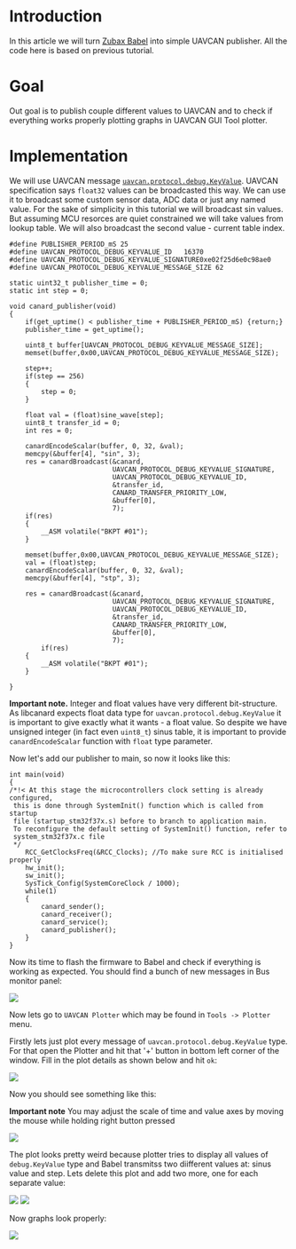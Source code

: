 # Introduction #
In this article we will turn [Zubax Babel](https://zubax.com/products/babel) into simple UAVCAN publisher. 
All the code here is based on previous tutorial. 

# Goal #
Out goal is to publish couple different values to UAVCAN and to check if everything works properly plotting graphs in UAVCAN GUI Tool plotter. 

# Implementation #
We will use UAVCAN message [`uavcan.protocol.debug.KeyValue`](http://uavcan.org/Specification/7._List_of_standard_data_types/#keyvalue). UAVCAN specification says `float32` values can be broadcasted this way. We can use it to broadcast some custom sensor data, ADC data or just any named value. For the sake of simplicity in this tutorial we will broadcast sin values. But assuming MCU resorces are quiet constrained we will take values from lookup table. We will also broadcast the second value - current table index. 

    #define PUBLISHER_PERIOD_mS 25
    #define UAVCAN_PROTOCOL_DEBUG_KEYVALUE_ID   16370   
    #define UAVCAN_PROTOCOL_DEBUG_KEYVALUE_SIGNATURE0xe02f25d6e0c98ae0 
    #define UAVCAN_PROTOCOL_DEBUG_KEYVALUE_MESSAGE_SIZE 62   

    static uint32_t publisher_time = 0;
    static int step = 0;

    void canard_publisher(void)
    {  
        if(get_uptime() < publisher_time + PUBLISHER_PERIOD_mS) {return;} 
        publisher_time = get_uptime();
      
        uint8_t buffer[UAVCAN_PROTOCOL_DEBUG_KEYVALUE_MESSAGE_SIZE];
        memset(buffer,0x00,UAVCAN_PROTOCOL_DEBUG_KEYVALUE_MESSAGE_SIZE);
        
        step++;
        if(step == 256) 
        {
            step = 0;
        }
        
        float val = (float)sine_wave[step];
        uint8_t transfer_id = 0;
        int res = 0;
      
        canardEncodeScalar(buffer, 0, 32, &val);
        memcpy(&buffer[4], "sin", 3);
        res = canardBroadcast(&canard, 
                              UAVCAN_PROTOCOL_DEBUG_KEYVALUE_SIGNATURE,
                              UAVCAN_PROTOCOL_DEBUG_KEYVALUE_ID,
                              &transfer_id,
                              CANARD_TRANSFER_PRIORITY_LOW,
                              &buffer[0], 
                              7);
        if(res)
        {
            __ASM volatile("BKPT #01"); 
        }
      
        memset(buffer,0x00,UAVCAN_PROTOCOL_DEBUG_KEYVALUE_MESSAGE_SIZE);
        val = (float)step;
        canardEncodeScalar(buffer, 0, 32, &val);
        memcpy(&buffer[4], "stp", 3);
      
        res = canardBroadcast(&canard, 
                              UAVCAN_PROTOCOL_DEBUG_KEYVALUE_SIGNATURE,
                              UAVCAN_PROTOCOL_DEBUG_KEYVALUE_ID,
                              &transfer_id,
                              CANARD_TRANSFER_PRIORITY_LOW,
                              &buffer[0], 
                              7);
            if(res)
        {
            __ASM volatile("BKPT #01"); 
        }
   
    }

**Important note.** Integer and float values have very different bit-structure. As libcanard expects float data type for `uavcan.protocol.debug.KeyValue` it is important to give exactly what it wants - a float value. So despite we have unsigned integer (in fact even `uint8_t`) sinus table, it is important to provide `canardEncodeScalar` function with `float` type parameter. 

Now let's add our publisher to main, so now it looks like this: 

    int main(void)
    {
    /*!< At this stage the microcontrollers clock setting is already configured, 
     this is done through SystemInit() function which is called from startup
     file (startup_stm32f37x.s) before to branch to application main.
     To reconfigure the default setting of SystemInit() function, refer to
     system_stm32f37x.c file
     */
        RCC_GetClocksFreq(&RCC_Clocks); //To make sure RCC is initialised properly
        hw_init();
        sw_init();  
        SysTick_Config(SystemCoreClock / 1000);
        while(1)
        {
            canard_sender();
            canard_receiver();
            canard_service();
            canard_publisher();
        }
    }

Now its time to flash the firmware to Babel and check if everything is working as expected. You should find a bunch of new messages in Bus monitor panel:

![](busm.png)

Now lets go to `UAVCAN Plotter` which may be found in `Tools -> Plotter` menu.

Firstly lets just plot every message of `uavcan.protocol.debug.KeyValue` type. For that open the Plotter and hit that '+' button in bottom left corner of the window. Fill in the plot details as shown below and hit `ok`:

![](plot_all.png) 

Now you should see something like this:
 
**Important note** You may adjust the scale of time and value axes by moving the mouse while holding right button pressed

![](plot.png)

The plot looks pretty weird because plotter tries to display all values of `debug.KeyValue` type and Babel transmitss two diifferent values at: sinus value and step. Lets delete this plot and add two more, one for each separate value:

 ![](plot_sin.png)    ![](plot_stp.png)

Now graphs look properly:

![](plot1.png)

